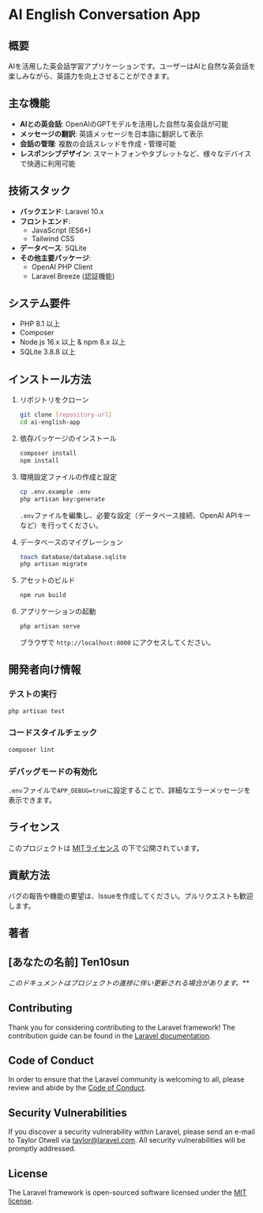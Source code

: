 # AI English Conversation App

## 概要
AIを活用した英会話学習アプリケーションです。ユーザーはAIと自然な英会話を楽しみながら、英語力を向上させることができます。

## 主な機能

- **AIとの英会話**: OpenAIのGPTモデルを活用した自然な英会話が可能
- **メッセージの翻訳**: 英語メッセージを日本語に翻訳して表示
- **会話の管理**: 複数の会話スレッドを作成・管理可能
- **レスポンシブデザイン**: スマートフォンやタブレットなど、様々なデバイスで快適に利用可能

## 技術スタック

- **バックエンド**: Laravel 10.x
- **フロントエンド**: 
  - JavaScript (ES6+)
  - Tailwind CSS
- **データベース**: SQLite
- **その他主要パッケージ**:
  - OpenAI PHP Client
  - Laravel Breeze (認証機能)

## システム要件

- PHP 8.1 以上
- Composer
- Node.js 16.x 以上 & npm 8.x 以上
- SQLite 3.8.8 以上

## インストール方法

1. リポジトリをクローン
   ```bash
   git clone [repository-url]
   cd ai-english-app
   ```

2. 依存パッケージのインストール
   ```bash
   composer install
   npm install
   ```

3. 環境設定ファイルの作成と設定
   ```bash
   cp .env.example .env
   php artisan key:generate
   ```
   `.env`ファイルを編集し、必要な設定（データベース接続、OpenAI APIキーなど）を行ってください。

4. データベースのマイグレーション
   ```bash
   touch database/database.sqlite
   php artisan migrate
   ```

5. アセットのビルド
   ```bash
   npm run build
   ```

6. アプリケーションの起動
   ```bash
   php artisan serve
   ```
   ブラウザで `http://localhost:8000` にアクセスしてください。

## 開発者向け情報

### テストの実行
```bash
php artisan test
```

### コードスタイルチェック
```bash
composer lint
```

### デバッグモードの有効化
`.env`ファイルで`APP_DEBUG=true`に設定することで、詳細なエラーメッセージを表示できます。

## ライセンス

このプロジェクトは [MITライセンス](LICENSE) の下で公開されています。

## 貢献方法

バグの報告や機能の要望は、Issueを作成してください。プルリクエストも歓迎します。

## 著者

[あなたの名前]
Ten10sun
---

*このドキュメントはプロジェクトの進捗に伴い更新される場合があります。***

## Contributing

Thank you for considering contributing to the Laravel framework! The contribution guide can be found in the [Laravel documentation](https://laravel.com/docs/contributions).

## Code of Conduct

In order to ensure that the Laravel community is welcoming to all, please review and abide by the [Code of Conduct](https://laravel.com/docs/contributions#code-of-conduct).

## Security Vulnerabilities

If you discover a security vulnerability within Laravel, please send an e-mail to Taylor Otwell via [taylor@laravel.com](mailto:taylor@laravel.com). All security vulnerabilities will be promptly addressed.

## License

The Laravel framework is open-sourced software licensed under the [MIT license](https://opensource.org/licenses/MIT).
